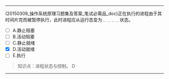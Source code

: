---
(20150309_操作系统原理习题集及答案_笔试必需品_doc)正在执行的进程由于其时间片完而被暂停执行，此时进程应从运行态变为﹎﹎﹎﹎状态。
- [ ] A.静止阻塞 
- [ ] B.活动阻塞 
- [ ] C.静止就绪 
- [x] D.活动就绪 
- [ ] E.执行

> 知识点：进程状态与控制。
> D

---